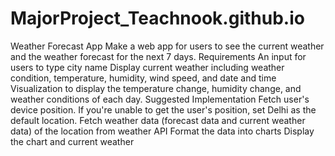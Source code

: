 # MajorProject_Teachnook.github.io
Weather Forecast App
Make a web app for users to see the current weather and the weather forecast for the next 7
days.
Requirements
An input for users to type city name
Display current weather including weather condition, temperature, humidity, wind speed, and
date and time
Visualization to display the temperature change, humidity change, and weather conditions of
each day.
Suggested Implementation
Fetch user's device position. If you're unable to get the user's position, set Delhi as the
default location.
Fetch weather data (forecast data and current weather data) of the location from weather
API
Format the data into charts
Display the chart and current weather
